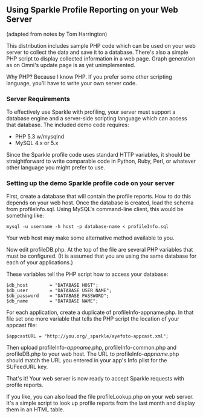 ## Using Sparkle Profile Reporting on your Web Server
(adapted from notes by Tom Harrington)

This distribution includes sample PHP code which can be used on your web server to collect the data and save it to a database.  There's also a simple PHP script to display collected information in a web page.  Graph generation as on Omni's update page is as yet unimplemented. 

Why PHP?  Because I know PHP.  If you prefer some other scripting language, you'll have to write your own server code.

### Server Requirements

To effectively use Sparkle with profiling, your server must support a database engine and a server-side scripting language which can access that database.  The included demo code requires:

* PHP 5.3 w/mysqlnd
* MySQL 4.x or 5.x

Since the Sparkle profile code uses standard HTTP variables, it should be straightforward to write comparable code in Python, Ruby, Perl, or whatever other language you might prefer to use.

### Setting up the demo Sparkle profile code on your server

First, create a database that will contain the profile reports.  How to do this depends on your web host.  Once the database is created, load the schema from profileInfo.sql.  Using MySQL's command-line client, this would be something like:

    mysql -u username -h host -p database-name < profileInfo.sql

Your web host may make some alternative method available to you.

Now edit profileDB.php.  At the top of the file are several PHP variables that must be configured. (It is assumed that you are using the same database for each of your applications.)

These variables tell the PHP script how to access your database:

	$db_host        = "DATABASE HOST";
	$db_user        = "DATABASE USER NAME";
	$db_password    = "DATABASE PASSWORD";
	$db_name        = "DATABASE NAME";

For each application, create a duplicate of profileInfo-appname.php. In that file set one more variable that tells the PHP script the location of your appcast file:

    $appcastURL = "http://you.org/_sparkle/ayefoto-appcast.xml";

Then upload profileInfo-*appname*.php, profileInfo-common.php and profileDB.php to your web host.  The URL to profileInfo-*appname*.php should match the URL you entered in your app's Info.plist for the SUFeedURL key.

That's it!  Your web server is now ready to accept Sparkle requests with profile reports.

If you like, you can also load the file profileLookup.php on your web server.  It's a simple script to look up profile reports from the last month and display them in an HTML table. 